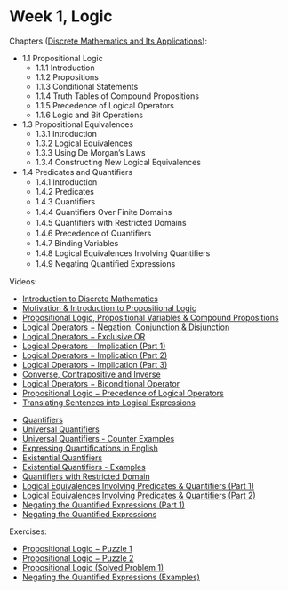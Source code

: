 # Week 1, Logic

Chapters ([Discrete Mathematics and Its Applications](https://annas-archive.org/md5/fbd2bb38796aca68b86da621fe6b0fad)):
- 1.1 Propositional Logic
    - 1.1.1 Introduction
    - 1.1.2 Propositions
    - 1.1.3 Conditional Statements
    - 1.1.4 Truth Tables of Compound Propositions
    - 1.1.5 Precedence of Logical Operators
    - 1.1.6 Logic and Bit Operations
- 1.3 Propositional Equivalences
    - 1.3.1 Introduction
    - 1.3.2 Logical Equivalences
    - 1.3.3 Using De Morgan’s Laws
    - 1.3.4 Constructing New Logical Equivalences
- 1.4 Predicates and Quantiﬁers
    - 1.4.1 Introduction
    - 1.4.2 Predicates
    - 1.4.3 Quantiﬁers
    - 1.4.4 Quantiﬁers Over Finite Domains
    - 1.4.5 Quantiﬁers with Restricted Domains
    - 1.4.6 Precedence of Quantiﬁers
    - 1.4.7 Binding Variables
    - 1.4.8 Logical Equivalences Involving Quantiﬁers
    - 1.4.9 Negating Quantiﬁed Expressions

Videos:
- [Introduction to Discrete Mathematics](https://www.youtube.com/watch?v=p2b2Vb-cYCs)
- [Motivation & Introduction to Propositional Logic](https://www.youtube.com/watch?v=IZpvlR5J7FQ)
- [Propositional Logic, Propositional Variables & Compound Propositions](https://www.youtube.com/watch?v=Ib5njCwNMdk)
- [Logical Operators − Negation, Conjunction & Disjunction](https://www.youtube.com/watch?v=6kYngPvoGxU)
- [Logical Operators − Exclusive OR](https://www.youtube.com/watch?v=m2mf6I3g2-c)
- [Logical Operators − Implication (Part 1)](https://www.youtube.com/watch?v=tACXuzfXzSI)
- [Logical Operators − Implication (Part 2)](https://www.youtube.com/watch?v=ccz-w2JMsTM)
- [Logical Operators − Implication (Part 3)](https://www.youtube.com/watch?v=mQ6Hhu0xSaE)
- [Converse, Contrapositive and Inverse](https://www.youtube.com/watch?v=dsByaZZYXGw)
- [Logical Operators − Biconditional Operator](https://www.youtube.com/watch?v=ehKd3KmIRSw)
- [Propositional Logic − Precedence of Logical Operators](https://www.youtube.com/watch?v=8octtUkdv4Y)
- [Translating Sentences into Logical Expressions](https://www.youtube.com/watch?v=f5Iy1V3lgFs)
<!---->
- [Quantifiers](https://www.youtube.com/watch?v=UN6Hd4UlrnM)
- [Universal Quantifiers](https://www.youtube.com/watch?v=pPYkNkuo8nU)
- [Universal Quantifiers - Counter Examples](https://www.youtube.com/watch?v=6Ebxy33e-Wk)
- [Expressing Quantifications in English](https://www.youtube.com/watch?v=JY03HH0p14U)
- [Existential Quantifiers](https://www.youtube.com/watch?v=OzLorUzIQ1U)
- [Existential Quantifiers - Examples](https://www.youtube.com/watch?v=YsWn609V6As)
- [Quantifiers with Restricted Domain](https://www.youtube.com/watch?v=mWG-MgReOXg)
- [Logical Equivalences Involving Predicates & Quantifiers (Part 1)](https://www.youtube.com/watch?v=akjfu3L-_O8)
- [Logical Equivalences Involving Predicates & Quantifiers (Part 2)](https://www.youtube.com/watch?v=AgSuEuOnoWM)
- [Negating the Quantified Expressions (Part 1)](https://www.youtube.com/watch?v=DYsSr7fk_4A)
- [Negating the Quantified Expressions](https://www.youtube.com/watch?v=F4dp0AueW8g)


Exercises:
- [Propositional Logic − Puzzle 1](https://www.youtube.com/watch?v=scsLVM9i8fg)
- [Propositional Logic − Puzzle 2](https://www.youtube.com/watch?v=otkCaqUhofc)
- [Propositional Logic (Solved Problem 1)](https://www.youtube.com/watch?v=SBBq-PUvh2c)
- [Negating the Quantified Expressions (Examples)](https://www.youtube.com/watch?v=3LbvjGeh6xs)